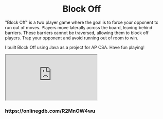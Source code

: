 <h1 align="center"> Block Off</h1>

<p>"Block Off" is a two player game where the goal is to force your opponent to run out of moves. Players move laterally across the board, leaving behind barriers. These barriers cannot be traversed, allowing them to block off players. Trap your opponent and avoid running out of room to win.</p>

<p>I built Block Off using Java as a project for AP CSA. Have fun playing!</p>

<iframe src="https://onlinegdb.com/R2MnOW4wu"></iframe>

<h3>https://onlinegdb.com/R2MnOW4wu</h3>
